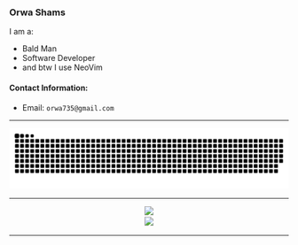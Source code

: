 ### Orwa Shams

I am a:
- Bald Man
- Software Developer
- and btw I use NeoVim

#### Contact Information:
- Email: `orwa735@gmail.com`

<!--
**orwashams/orwashams** is a ✨ _special_ ✨ repository because its `README.md` (this file) appears on your GitHub profile.

Here are some ideas to get you started:

- 🔭 I’m currently working on ...
- 🌱 I’m currently learning ...
- 👯 I’m looking to collaborate on ...
- 🤔 I’m looking for help with ...
- 💬 Ask me about ...
- 📫 How to reach me: ...
- 🖥️ Pronouns: ...
- ⚡ Fun fact: ...
-->
___

<div> 
  <picture>
    <source media="(prefers-color-scheme: dark)" srcset="https://raw.githubusercontent.com/orwashams/orwashams/output/github-contribution-grid-snake-dark.svg">
    <source media="(prefers-color-scheme: light)" srcset="https://raw.githubusercontent.com/orwashams/orwashams/output/github-contribution-grid-snake.svg">
    <img alt="github contribution grid snake animation" src="https://raw.githubusercontent.com/platane/platane/output/github-contribution-grid-snake.svg">
  </picture>
</div>

---

<div align="center">
 <img class="img" src="https://github-readme-stats.vercel.app/api/top-langs/?username=orwashams&theme=radical&layout=compact" />
 <br/>
 <img class="img" src="https://github-readme-stats.vercel.app/api?username=orwashams&show_icons=true&theme=radical" />
</div>

___
